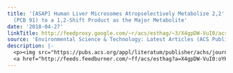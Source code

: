 ```yaml
---
title: '[ASAP] Human Liver Microsomes Atropselectively Metabolize 2,2'',3,4'',6-Pentachlorobiphenyl
  (PCB 91) to a 1,2-Shift Product as the Major Metabolite'
date: '2018-04-27'
linkTitle: http://feedproxy.google.com/~r/acs/esthag/~3/X4gpDW-VuI0/acs.est.8b00612
source: 'Environmental Science & Technology: Latest Articles (ACS Publications)'
description: |-
  <p><img src="https://pubs.acs.org/appl/literatum/publisher/achs/journals/content/esthag/0/esthag.ahead-of-print/acs.est.8b00612/20180427/images/medium/es-2018-006126_0006.gif" alt="TOC Graphic"/></p><div><cite>Environmental Science & Technology</cite></div><div>DOI: 10.1021/acs.est.8b00612</div><div class="feedflare">
  <a href="http://feeds.feedburner.com/~ff/acs/esthag?a=X4gpDW-VuI0:oYK6gTsDJLc:yIl2AUoC8zA"><img src="http://feeds.feedburner.com/~ff/acs/esthag?d=yIl2AUoC8zA" border="0"></img></a>
---
```

